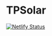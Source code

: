 # TPSolar

[![Netlify Status](https://api.netlify.com/api/v1/badges/fcb1f1e2-58c2-4fea-8adb-7fa6c81ad028/deploy-status)](https://app.netlify.com/sites/tpsolar/deploys)
